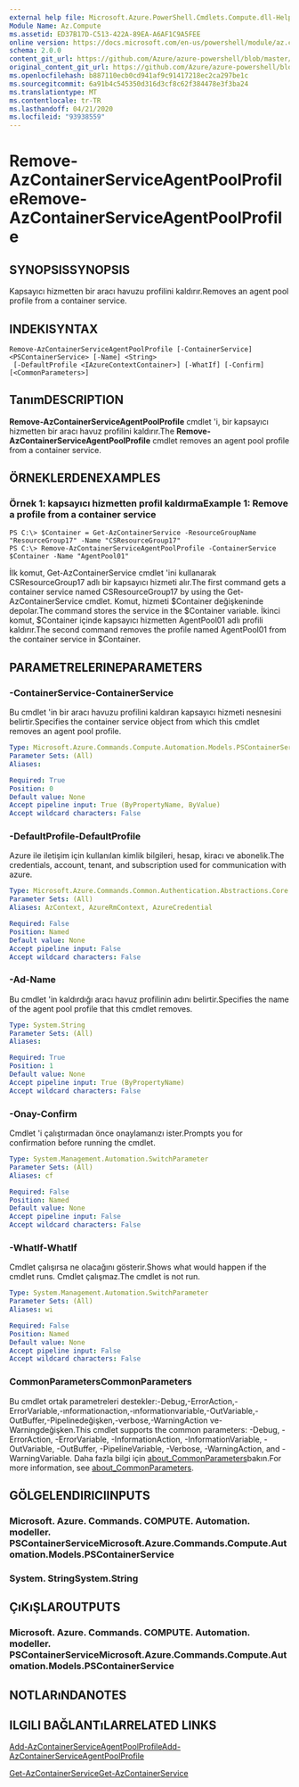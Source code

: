 ```yaml
---
external help file: Microsoft.Azure.PowerShell.Cmdlets.Compute.dll-Help.xml
Module Name: Az.Compute
ms.assetid: ED37B17D-C513-422A-89EA-A6AF1C9A5FEE
online version: https://docs.microsoft.com/en-us/powershell/module/az.compute/remove-azcontainerserviceagentpoolprofile
schema: 2.0.0
content_git_url: https://github.com/Azure/azure-powershell/blob/master/src/Compute/Compute/help/Remove-AzContainerServiceAgentPoolProfile.md
original_content_git_url: https://github.com/Azure/azure-powershell/blob/master/src/Compute/Compute/help/Remove-AzContainerServiceAgentPoolProfile.md
ms.openlocfilehash: b887110ecb0cd941af9c91417218ec2ca297be1c
ms.sourcegitcommit: 6a91b4c545350d316d3cf8c62f384478e3f3ba24
ms.translationtype: MT
ms.contentlocale: tr-TR
ms.lasthandoff: 04/21/2020
ms.locfileid: "93938559"
---
```

# <span data-ttu-id="2c0ba-101">Remove-AzContainerServiceAgentPoolProfile</span><span class="sxs-lookup"><span data-stu-id="2c0ba-101">Remove-AzContainerServiceAgentPoolProfile</span></span>

## <span data-ttu-id="2c0ba-102">SYNOPSIS</span><span class="sxs-lookup"><span data-stu-id="2c0ba-102">SYNOPSIS</span></span>
<span data-ttu-id="2c0ba-103">Kapsayıcı hizmetten bir aracı havuzu profilini kaldırır.</span><span class="sxs-lookup"><span data-stu-id="2c0ba-103">Removes an agent pool profile from a container service.</span></span>

## <span data-ttu-id="2c0ba-104">INDEKI</span><span class="sxs-lookup"><span data-stu-id="2c0ba-104">SYNTAX</span></span>

```
Remove-AzContainerServiceAgentPoolProfile [-ContainerService] <PSContainerService> [-Name] <String>
 [-DefaultProfile <IAzureContextContainer>] [-WhatIf] [-Confirm] [<CommonParameters>]
```

## <span data-ttu-id="2c0ba-105">Tanım</span><span class="sxs-lookup"><span data-stu-id="2c0ba-105">DESCRIPTION</span></span>
<span data-ttu-id="2c0ba-106">**Remove-AzContainerServiceAgentPoolProfile** cmdlet 'i, bir kapsayıcı hizmetten bir aracı havuz profilini kaldırır.</span><span class="sxs-lookup"><span data-stu-id="2c0ba-106">The **Remove-AzContainerServiceAgentPoolProfile** cmdlet removes an agent pool profile from a container service.</span></span>

## <span data-ttu-id="2c0ba-107">ÖRNEKLERDEN</span><span class="sxs-lookup"><span data-stu-id="2c0ba-107">EXAMPLES</span></span>

### <span data-ttu-id="2c0ba-108">Örnek 1: kapsayıcı hizmetten profil kaldırma</span><span class="sxs-lookup"><span data-stu-id="2c0ba-108">Example 1: Remove a profile from a container service</span></span>
```
PS C:\> $Container = Get-AzContainerService -ResourceGroupName "ResourceGroup17" -Name "CSResourceGroup17" 
PS C:\> Remove-AzContainerServiceAgentPoolProfile -ContainerService $Container -Name "AgentPool01"
```

<span data-ttu-id="2c0ba-109">İlk komut, Get-AzContainerService cmdlet 'ini kullanarak CSResourceGroup17 adlı bir kapsayıcı hizmeti alır.</span><span class="sxs-lookup"><span data-stu-id="2c0ba-109">The first command gets a container service named CSResourceGroup17 by using the Get-AzContainerService cmdlet.</span></span>
<span data-ttu-id="2c0ba-110">Komut, hizmeti $Container değişkeninde depolar.</span><span class="sxs-lookup"><span data-stu-id="2c0ba-110">The command stores the service in the $Container variable.</span></span>
<span data-ttu-id="2c0ba-111">İkinci komut, $Container içinde kapsayıcı hizmetten AgentPool01 adlı profili kaldırır.</span><span class="sxs-lookup"><span data-stu-id="2c0ba-111">The second command removes the profile named AgentPool01 from the container service in $Container.</span></span>

## <span data-ttu-id="2c0ba-112">PARAMETRELERINE</span><span class="sxs-lookup"><span data-stu-id="2c0ba-112">PARAMETERS</span></span>

### <span data-ttu-id="2c0ba-113">-ContainerService</span><span class="sxs-lookup"><span data-stu-id="2c0ba-113">-ContainerService</span></span>
<span data-ttu-id="2c0ba-114">Bu cmdlet 'in bir aracı havuzu profilini kaldıran kapsayıcı hizmeti nesnesini belirtir.</span><span class="sxs-lookup"><span data-stu-id="2c0ba-114">Specifies the container service object from which this cmdlet removes an agent pool profile.</span></span>

```yaml
Type: Microsoft.Azure.Commands.Compute.Automation.Models.PSContainerService
Parameter Sets: (All)
Aliases:

Required: True
Position: 0
Default value: None
Accept pipeline input: True (ByPropertyName, ByValue)
Accept wildcard characters: False
```

### <span data-ttu-id="2c0ba-115">-DefaultProfile</span><span class="sxs-lookup"><span data-stu-id="2c0ba-115">-DefaultProfile</span></span>
<span data-ttu-id="2c0ba-116">Azure ile iletişim için kullanılan kimlik bilgileri, hesap, kiracı ve abonelik.</span><span class="sxs-lookup"><span data-stu-id="2c0ba-116">The credentials, account, tenant, and subscription used for communication with azure.</span></span>

```yaml
Type: Microsoft.Azure.Commands.Common.Authentication.Abstractions.Core.IAzureContextContainer
Parameter Sets: (All)
Aliases: AzContext, AzureRmContext, AzureCredential

Required: False
Position: Named
Default value: None
Accept pipeline input: False
Accept wildcard characters: False
```

### <span data-ttu-id="2c0ba-117">-Ad</span><span class="sxs-lookup"><span data-stu-id="2c0ba-117">-Name</span></span>
<span data-ttu-id="2c0ba-118">Bu cmdlet 'in kaldırdığı aracı havuz profilinin adını belirtir.</span><span class="sxs-lookup"><span data-stu-id="2c0ba-118">Specifies the name of the agent pool profile that this cmdlet removes.</span></span>

```yaml
Type: System.String
Parameter Sets: (All)
Aliases:

Required: True
Position: 1
Default value: None
Accept pipeline input: True (ByPropertyName)
Accept wildcard characters: False
```

### <span data-ttu-id="2c0ba-119">-Onay</span><span class="sxs-lookup"><span data-stu-id="2c0ba-119">-Confirm</span></span>
<span data-ttu-id="2c0ba-120">Cmdlet 'i çalıştırmadan önce onaylamanızı ister.</span><span class="sxs-lookup"><span data-stu-id="2c0ba-120">Prompts you for confirmation before running the cmdlet.</span></span>

```yaml
Type: System.Management.Automation.SwitchParameter
Parameter Sets: (All)
Aliases: cf

Required: False
Position: Named
Default value: None
Accept pipeline input: False
Accept wildcard characters: False
```

### <span data-ttu-id="2c0ba-121">-WhatIf</span><span class="sxs-lookup"><span data-stu-id="2c0ba-121">-WhatIf</span></span>
<span data-ttu-id="2c0ba-122">Cmdlet çalışırsa ne olacağını gösterir.</span><span class="sxs-lookup"><span data-stu-id="2c0ba-122">Shows what would happen if the cmdlet runs.</span></span> <span data-ttu-id="2c0ba-123">Cmdlet çalışmaz.</span><span class="sxs-lookup"><span data-stu-id="2c0ba-123">The cmdlet is not run.</span></span>

```yaml
Type: System.Management.Automation.SwitchParameter
Parameter Sets: (All)
Aliases: wi

Required: False
Position: Named
Default value: None
Accept pipeline input: False
Accept wildcard characters: False
```

### <span data-ttu-id="2c0ba-124">CommonParameters</span><span class="sxs-lookup"><span data-stu-id="2c0ba-124">CommonParameters</span></span>
<span data-ttu-id="2c0ba-125">Bu cmdlet ortak parametreleri destekler:-Debug,-ErrorAction,-ErrorVariable,-ınformationaction,-ınformationvariable,-OutVariable,-OutBuffer,-Pipelinedeğişken,-verbose,-WarningAction ve-Warningdeğişken.</span><span class="sxs-lookup"><span data-stu-id="2c0ba-125">This cmdlet supports the common parameters: -Debug, -ErrorAction, -ErrorVariable, -InformationAction, -InformationVariable, -OutVariable, -OutBuffer, -PipelineVariable, -Verbose, -WarningAction, and -WarningVariable.</span></span> <span data-ttu-id="2c0ba-126">Daha fazla bilgi için [about_CommonParameters](http://go.microsoft.com/fwlink/?LinkID=113216)bakın.</span><span class="sxs-lookup"><span data-stu-id="2c0ba-126">For more information, see [about_CommonParameters](http://go.microsoft.com/fwlink/?LinkID=113216).</span></span>

## <span data-ttu-id="2c0ba-127">GÖLGELENDIRICI</span><span class="sxs-lookup"><span data-stu-id="2c0ba-127">INPUTS</span></span>

### <span data-ttu-id="2c0ba-128">Microsoft. Azure. Commands. COMPUTE. Automation. modeller. PSContainerService</span><span class="sxs-lookup"><span data-stu-id="2c0ba-128">Microsoft.Azure.Commands.Compute.Automation.Models.PSContainerService</span></span>

### <span data-ttu-id="2c0ba-129">System. String</span><span class="sxs-lookup"><span data-stu-id="2c0ba-129">System.String</span></span>

## <span data-ttu-id="2c0ba-130">ÇıKıŞLAR</span><span class="sxs-lookup"><span data-stu-id="2c0ba-130">OUTPUTS</span></span>

### <span data-ttu-id="2c0ba-131">Microsoft. Azure. Commands. COMPUTE. Automation. modeller. PSContainerService</span><span class="sxs-lookup"><span data-stu-id="2c0ba-131">Microsoft.Azure.Commands.Compute.Automation.Models.PSContainerService</span></span>

## <span data-ttu-id="2c0ba-132">NOTLARıNDA</span><span class="sxs-lookup"><span data-stu-id="2c0ba-132">NOTES</span></span>

## <span data-ttu-id="2c0ba-133">ILGILI BAĞLANTıLAR</span><span class="sxs-lookup"><span data-stu-id="2c0ba-133">RELATED LINKS</span></span>

[<span data-ttu-id="2c0ba-134">Add-AzContainerServiceAgentPoolProfile</span><span class="sxs-lookup"><span data-stu-id="2c0ba-134">Add-AzContainerServiceAgentPoolProfile</span></span>](./Add-AzContainerServiceAgentPoolProfile.md)

[<span data-ttu-id="2c0ba-135">Get-AzContainerService</span><span class="sxs-lookup"><span data-stu-id="2c0ba-135">Get-AzContainerService</span></span>](./Get-AzContainerService.md)


